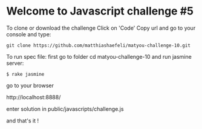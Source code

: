 # Welcome to Javascript challenge #5

To clone or download the challenge Click on 'Code' Copy url and go to your console and type:
```
git clone https://github.com/matthiashaefeli/matyou-challenge-10.git
```
To run spec file: first go to folder cd matyou-challenge-10 and run jasmine server:
```
$ rake jasmine
```
go to your browser

http://localhost:8888/

enter solution in public/javascripts/challenge.js

and that's it !
